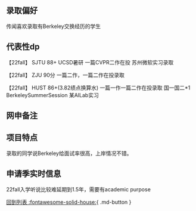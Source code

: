 ## 录取偏好
传闻喜欢录取有Berkeley交换经历的学生
## 代表性dp
【22fall】 SJTU 88+ UCSD暑研 一篇CVPR二作在投 苏州微软实习录取

【22fall】 ZJU 90分 一篇二作，一篇二作在投录取

【22fall】 HUST 86+(3.82绩点换算水) 一篇一作一篇二作在投录取 国一国二*1 BerkeleySummerSession 某AILab实习
## 网申备注

## 项目特点
录取的同学说Berkeley给面试率很高，上岸情况不错。
## 申请季实时信息
22fall入学听说比较难延期到1.5年，需要有academic purpose

[回到列表 :fontawesome-solid-house:](选校梯度.md){ .md-button }
